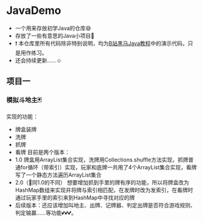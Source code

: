 # JavaDemo
* 一个用来存放初学Java的仓库:smile:
* 存放了一些有意思的Java小项目:gift:
* :exclamation: 本仓库里所有代码除非特别说明，均为[B站黑马Java教程](https://www.bilibili.com/video/BV18J411W7cE)中的演示代码，只是用作练习。
* 还会持续更新……:relaxed: 
## 项目一
### 模拟斗地主:black_joker:
实现的功能：
  * 牌盒装牌
  * 洗牌
  * 抓牌
  * 看牌
目前是两个版本：
* 1.0 牌盒用ArrayList集合实现，洗牌用Collections.shuffle方法实现，抓牌普通for循环（带索引）实现，玩家和底牌一共用了4个ArrayList集合实现，看牌写了一个静态方法遍历ArrayList集合
* 2.0（:star2:同1.0的不同） 想要增加抓到手里的牌有序的功能，所以将牌盒改为HashMap数组来实现并将牌与索引相匹配，在发牌时改为发索引，在看牌时通过玩家手里的索引来到HashMap中寻找对应的牌
* 后续版本：还应该增加叫地主、出牌、记牌器、判定出牌是否符合游戏规则、判定输赢……等功能💕💕💕。
